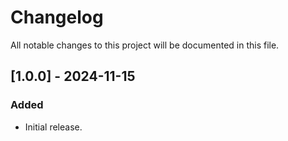 # Changelog

All notable changes to this project will be documented in this file.


## [1.0.0] - 2024-11-15
### Added
- Initial release.